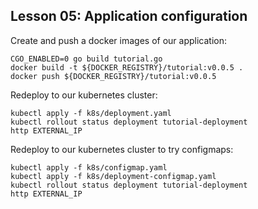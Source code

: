 ## Lesson 05: Application configuration

Create and push a docker images of our application:
```
CGO_ENABLED=0 go build tutorial.go
docker build -t ${DOCKER_REGISTRY}/tutorial:v0.0.5 .
docker push ${DOCKER_REGISTRY}/tutorial:v0.0.5
```

Redeploy to our kubernetes cluster:
```
kubectl apply -f k8s/deployment.yaml
kubectl rollout status deployment tutorial-deployment
http EXTERNAL_IP
```

Redeploy to our kubernetes cluster to try configmaps:
```
kubectl apply -f k8s/configmap.yaml
kubectl apply -f k8s/deployment-configmap.yaml
kubectl rollout status deployment tutorial-deployment
http EXTERNAL_IP
```
